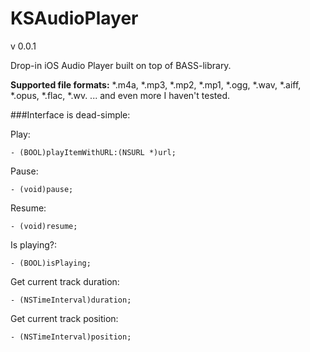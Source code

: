 KSAudioPlayer
=============
v 0.0.1

Drop-in iOS Audio Player built on top of BASS-library. 

<b>Supported file formats:</b>
*.m4a,
*.mp3,
*.mp2, 
*.mp1,
*.ogg,
*.wav, 
*.aiff,
*.opus,
*.flac,
*.wv.
... and even more I haven't tested.

###Interface is dead-simple:


Play:

`- (BOOL)playItemWithURL:(NSURL *)url;`

Pause:

`- (void)pause;`

Resume:

`- (void)resume;`

Is playing?:

`- (BOOL)isPlaying;`

Get current track duration:

`- (NSTimeInterval)duration;`

Get current track position:

`- (NSTimeInterval)position;`
